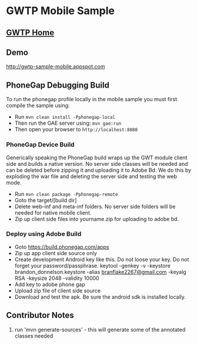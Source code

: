 # GWTP Mobile Sample

## [GWTP Home](https://github.com/ArcBees/GWTP)

## Demo
http://gwtp-sample-mobile.appspot.com

## PhoneGap Debugging Build
To run the phonegap profile locally in the mobile sample you must first compile the sample using:

* Run `mvn clean install -Pphonegap-local`
* Then run the GAE server using: `mvn gae:run`
* Then open your browser to `http://localhost:8080`

### PhoneGap Device Build
Generically speaking the PhoneGap build wraps up the GWT module client side and builds a native version. 
No server side classes will be needed and can be deleted before zipping it and uploading it to Adobe Bd. 
We do this by exploding the war file and deleting the server side and testing the web mode.

* Run `mvn clean package -Pphonegap-remote`
* Goto the target/[build dir]
* Delete web-inf and meta-inf folders. No server side folders will be needed for native mobile client.
* Zip up client side files into yourname.zip for uploading to adobe bd.

### Deploy using Adobe Build
* Goto https://build.phonegap.com/apps
* Zip up app client side source only
* Create development Android key like this. Do not loose your key. Do not forget your password/passphrase. 
keytool -genkey -v -keystore brandon_donnelson.keystore -alias branflake2267@gmail.com -keyalg RSA -keysize 2048 -validity 10000
* Add key to adobe phone gap
* Upload zip file of client side source
* Download and test the apk. Be sure the android sdk is installed locally.

## Contributor Notes
1. run 'mvn generate-sources' - this will generate some of the annotated classes needed
